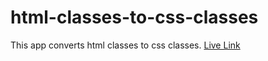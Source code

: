 # html-classes-to-css-classes
This app converts html classes to css classes.
[Live Link](https://harunfr.github.io/html-classes-to-css-classes/)
